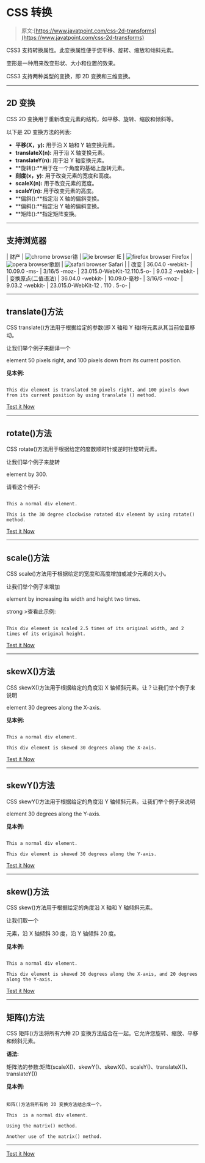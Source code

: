 # CSS 转换

> 原文:[https://www.javatpoint.com/css-2d-transforms](https://www.javatpoint.com/css-2d-transforms)

CSS3 支持转换属性。此变换属性便于您平移、旋转、缩放和倾斜元素。

变形是一种用来改变形状、大小和位置的效果。

CSS3 支持两种类型的变换，即 2D 变换和三维变换。

* * *

## 2D 变换

CSS 2D 变换用于重新改变元素的结构，如平移、旋转、缩放和倾斜等。

以下是 2D 变换方法的列表:

*   **平移(X，y):** 用于沿 X 轴和 Y 轴变换元素。
*   **translateX(n):** 用于沿 X 轴变换元素。
*   **translateY(n):** 用于沿 Y 轴变换元素。
*   **旋转():**用于在一个角度的基础上旋转元素。
*   **刻度(x，y):** 用于改变元素的宽度和高度。
*   **scaleX(n):** 用于改变元素的宽度。
*   **scaleY(n):** 用于改变元素的高度。
*   **偏斜():**指定沿 X 轴的偏斜变换。
*   **偏斜():**指定沿 Y 轴的偏斜变换。
*   **矩阵():**指定矩阵变换。

* * *

## 支持浏览器

| 财产 | ![chrome browser](../Images/4fbdc93dc2016c5049ed108e7318df19.png)铬 | ![ie browser](../Images/83dd23df1fe8373fd5bf054b2c1dd88b.png) IE | ![firefox browser](../Images/4f001fff393888a8a807ed29b28145d1.png) Firefox | ![opera browser](../Images/6cad4a592cc69a052056a0577b4aac65.png)歌剧 | ![safari browser](../Images/a0f6a9711a92203c5dc5c127fe9c9fca.png) Safari |
| 改变 | 36.04.0 -webkit- | 10.09.0 -ms- | 3/16/5 -moz- | 23.015.0-WebKit-12.110.5-o- | 9.03.2 -webkit- |
| 变换原点(二值语法) | 36.04.0 -webkit- | 10.09.0-毫秒- | 3/16/5 -moz- | 9.03.2 -webkit- | 23.015.0-WebKit-12 . 110 . 5-o- |

* * *

## translate()方法

CSS translate()方法用于根据给定的参数(即 X 轴和 Y 轴)将元素从其当前位置移动。

让我们举个例子来翻译一个

element 50 pixels right, and 100 pixels down from its current position.

**见本例:**

```

This div element is translated 50 pixels right, and 100 pixels down from its current position by using translate () method.

```

[Test it Now](https://www.javatpoint.com/oprweb/test.jsp?filename=css-2d-transforms1)

* * *

## rotate()方法

CSS rotate()方法用于根据给定的度数顺时针或逆时针旋转元素。

让我们举个例子来旋转

element by 300.

请看这个例子:

```

This a normal div element.

This is the 30 degree clockwise rotated div element by using rotate() method.  

```

[Test it Now](https://www.javatpoint.com/oprweb/test.jsp?filename=css-2d-transforms2)

* * *

## scale()方法

CSS scale()方法用于根据给定的宽度和高度增加或减少元素的大小。

让我们举个例子来增加

element by increasing its width and height two times.

strong >查看此示例:

```

This div element is scaled 2.5 times of its original width, and 2 times of its original height.

```

[Test it Now](https://www.javatpoint.com/oprweb/test.jsp?filename=css-2d-transforms3)

* * *

## skewX()方法

CSS skewX()方法用于根据给定的角度沿 X 轴倾斜元素。让？让我们举个例子来说明

element 30 degrees along the X-axis.

**见本例:**

```

This a normal div element.

This div element is skewed 30 degrees along the X-axis.

```

[Test it Now](https://www.javatpoint.com/oprweb/test.jsp?filename=css-2d-transforms4)

* * *

## skewY()方法

CSS skewY()方法用于根据给定的角度沿 Y 轴倾斜元素。让我们举个例子来说明

element 30 degrees along the Y-axis.

**见本例:**

```

This a normal div element.

This div element is skewed 30 degrees along the Y-axis.

```

[Test it Now](https://www.javatpoint.com/oprweb/test.jsp?filename=css-2d-transforms5)

* * *

## skew()方法

CSS skew()方法用于根据给定的角度沿 X 轴和 Y 轴倾斜元素。

让我们取一个

元素，沿 X 轴倾斜 30 度，沿 Y 轴倾斜 20 度。

**见本例:**

```

This a normal div element.

This div element is skewed 30 degrees along the X-axis, and 20 degrees along the Y-axis.

```

[Test it Now](https://www.javatpoint.com/oprweb/test.jsp?filename=css-2d-transforms6)

* * *

## 矩阵()方法

CSS 矩阵()方法将所有六种 2D 变换方法结合在一起。它允许您旋转、缩放、平移和倾斜元素。

**语法:**

矩阵法的参数:矩阵(scaleX()、skewY()、skewX()、scaleY()、translateX()、translateY())

**见本例:**

```

矩阵()方法将所有的 2D 变换方法结合成一个。

This  is a normal div element.

Using the matrix() method.

Another use of the matrix() method.

```

* * *

[Test it Now](https://www.javatpoint.com/oprweb/test.jsp?filename=css-2d-transforms7)